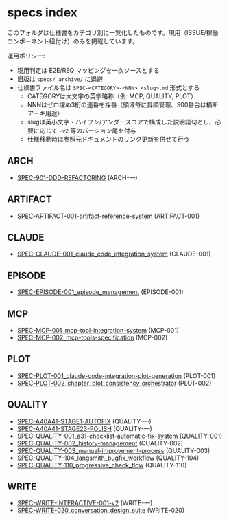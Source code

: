 # specs index

このフォルダは仕様書をカテゴリ別に一覧化したものです。現用（ISSUE/稼働コンポーネント紐付け）のみを掲載しています。

運用ポリシー:
- 現用判定は E2E/REQ マッピングを一次ソースとする
- 旧版は `specs/_archive/` に退避
- 仕様書ファイル名は `SPEC-<CATEGORY>-<NNN>_<slug>.md` 形式とする
  - CATEGORYは大文字の英字略称（例: MCP, QUALITY, PLOT）
  - NNNはゼロ埋め3桁の連番を採番（領域毎に昇順管理、900番台は横断アーキ用途）
  - slugは英小文字・ハイフン/アンダースコアで構成した説明語句とし、必要に応じて `-v2` 等のバージョン尾を付与
  - 仕様移動時は参照元ドキュメントのリンク更新を併せて行う

## ARCH

- [SPEC-901-DDD-REFACTORING](./SPEC-901-DDD-REFACTORING.md)  (ARCH-—)

## ARTIFACT

- [SPEC-ARTIFACT-001-artifact-reference-system](./SPEC-ARTIFACT-001-artifact-reference-system.md)  (ARTIFACT-001)

## CLAUDE

- [SPEC-CLAUDE-001_claude_code_integration_system](./SPEC-CLAUDE-001_claude_code_integration_system.md)  (CLAUDE-001)

## EPISODE

- [SPEC-EPISODE-001_episode_management](./SPEC-EPISODE-001_episode_management.md)  (EPISODE-001)

## MCP

- [SPEC-MCP-001_mcp-tool-integration-system](./SPEC-MCP-001_mcp-tool-integration-system.md)  (MCP-001)
- [SPEC-MCP-002_mcp-tools-specification](./SPEC-MCP-002_mcp-tools-specification.md)  (MCP-002)

## PLOT

- [SPEC-PLOT-001_claude-code-integration-plot-generation](./SPEC-PLOT-001_claude-code-integration-plot-generation.md)  (PLOT-001)
- [SPEC-PLOT-002_chapter_plot_consistency_orchestrator](./SPEC-PLOT-002_chapter_plot_consistency_orchestrator.md)  (PLOT-002)

## QUALITY

- [SPEC-A40A41-STAGE1-AUTOFIX](./SPEC-A40A41-STAGE1-AUTOFIX.md)  (QUALITY-—)
- [SPEC-A40A41-STAGE23-POLISH](./SPEC-A40A41-STAGE23-POLISH.md)  (QUALITY-—)
- [SPEC-QUALITY-001_a31-checklist-automatic-fix-system](./SPEC-QUALITY-001_a31-checklist-automatic-fix-system.md)  (QUALITY-001)
- [SPEC-QUALITY-002_history-management](./SPEC-QUALITY-002_history-management.md)  (QUALITY-002)
- [SPEC-QUALITY-003_manual-improvement-process](./SPEC-QUALITY-003_manual-improvement-process.md)  (QUALITY-003)
- [SPEC-QUALITY-104_langsmith_bugfix_workflow](./SPEC-QUALITY-104_langsmith_bugfix_workflow.md)  (QUALITY-104)
 - [SPEC-QUALITY-110_progressive_check_flow](./SPEC-QUALITY-110_progressive_check_flow.md)  (QUALITY-110)

## WRITE

- [SPEC-WRITE-INTERACTIVE-001-v2](./SPEC-WRITE-INTERACTIVE-001-v2.md)  (WRITE-—)
 - [SPEC-WRITE-020_conversation_design_suite](./SPEC-WRITE-020_conversation_design_suite.md)  (WRITE-020)
